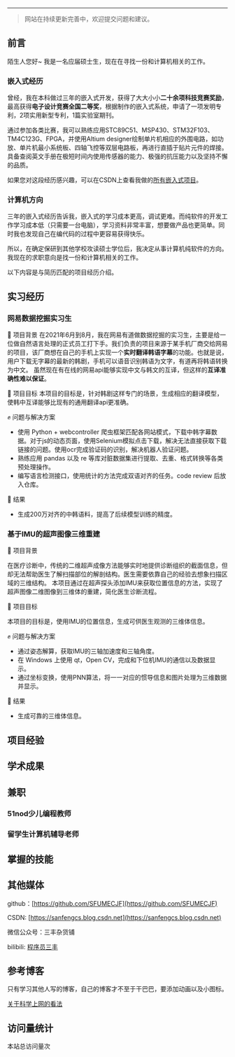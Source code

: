 
---
> 网站在持续更新完善中，欢迎提交问题和建议。

## 前言
陌生人您好~
我是一名应届硕士生，现在在寻找一份和计算机相关的工作。

### 嵌入式经历
曾经，我在本科做过三年的嵌入式开发，获得了大大小小**二十余项科技竞赛奖励**，最高获得**电子设计竞赛全国二等奖**，根据制作的嵌入式系统，申请了一项发明专利，2项实用新型专利，1篇实验室期刊。

通过参加各类比赛，我可以熟练应用STC89C51、MSP430、STM32F103、TM4C123G、FPGA，并使用Altium designer绘制单片机相应的外围电路，如功放、单片机最小系统板、四轴飞控等双层电路板，再进行直插于贴片元件的焊接。具备查阅英文手册在极短时间内使用传感器的能力、极强的抗压能力以及坚持不懈的品质。

如果您对这段经历感兴趣，可以在CSDN上查看我做的[所有嵌入式项目](https://sanfengcs.blog.csdn.net/article/details/111880548)。

### 计算机方向

三年的嵌入式经历告诉我，嵌入式的学习成本更高，调试更难。而纯软件的开发工作学习成本低（只需要一台电脑），学习资料非常丰富，想要做产品也更简单。同时我也发现自己在编代码的过程中更容易获得快乐。

所以，在确定保研到其他学校攻读硕士学位后，我决定从事计算机纯软件的方向。我现在的求职意向是找一份和计算机相关的工作。

以下内容是与简历匹配的项目经历介绍。

## 实习经历

### 网易数据挖掘实习生

🌄 项目背景
在2021年6月到8月，我在网易有道做数据挖掘的实习生，主要是给一位做自然语言处理的正式员工打下手。我们负责的项目来源于某手机厂商交给网易的项目，该厂商想在自己的手机上实现一个**实时翻译韩语字幕**的功能。也就是说，用户下载无字幕的最新的韩剧，手机可以语音识别韩语为文字，有道再将韩语转换为中文。
虽然现在有在线的网易api能够实现中文与韩文的互译，但这样的**互译准确性难以保证**。

🚩 项目目标
本项目的目标是，针对韩剧这样专门的场景，生成相应的翻译模型，使韩中互译能够比现有的通用翻译api更准确。

✊ 问题与解决方案
- 使用 Python + webcontroller 爬虫框架匹配各网站模式，下载中韩字幕数据。对于js的动态页面，使用Selenium模拟点击下载，解决无法直接获取下载链接的问题。使用ocr完成验证码的识别，解决机器人验证问题。
- 熟练应用 pandas 以及 re 等库对脏数据集进行提取、去重、格式转换等各类预处理操作。
- 编写语言检测接口，使用统计的方法完成双语对齐的任务。code review 后放入仓库。


🌾 结果
- 生成200万对齐的中韩语料，提高了后续模型训练的精度。

### 基于IMU的超声图像三维重建

🌄 项目背景

在医疗诊断中，传统的二维超声成像方法能够实时地提供诊断组织的截面信息，但却无法帮助医生了解扫描部位的解剖结构。医生需要依靠自己的经验去想象扫描区域的三维结构。
本项目通过在超声探头添加IMU来获取位置信息的方法，实现了超声图像二维图像到三维体的重建，简化医生诊断流程。

🚩 项目目标

本项目的目标是，使用IMU的位置信息，生成可供医生观测的三维体信息。

✊ 问题与解决方案

- 通过姿态解算，获取IMU的三轴加速度和三轴角度。
- 在 Windows 上使用 qt，Open CV，完成和下位机IMU的通信以及数据显示。
- 通过坐标变换，使用PNN算法，将一一对应的惯导信息和图片处理为三维数据并显示。


🌾 结果
- 生成可靠的三维体信息。




## 项目经验

### 

## 学术成果


## 兼职

### 51nod少儿编程教师

### 留学生计算机辅导老师

## 掌握的技能


## 其他媒体

github：[https://github.com/SFUMECJF](https://github.com/SFUMECJF)

CSDN: [https://sanfengcs.blog.csdn.net](https://sanfengcs.blog.csdn.net)

微信公众号：三丰杂货铺

bilibili: [程序员三丰](https://space.bilibili.com/39544331)

## 参考博客
只有学习其他人写的博客，自己的博客才不至于干巴巴，要添加动画以及小图标。


[关于科学上网的看法](https://github.com/haoel/haoel.github.io)
## 访问量统计


<span id="busuanzi_container_site_pv">本站总访问量<span id="busuanzi_value_site_pv"></span>次</span>


